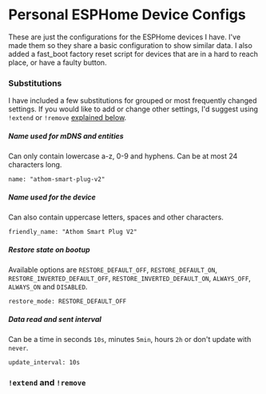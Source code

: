 # Personal ESPHome Device Configs
These are just the configurations for the ESPHome devices I have. I've made them so they share a basic configuration to show similar data. I also added a fast_boot factory reset script for devices that are in a hard to reach place, or have a faulty button.

### Substitutions
I have included a few substitutions for grouped or most frequently changed settings. If you would like to add or change other settings, I'd suggest using `!extend` or `!remove` [explained below](https://github.com/dexn/esphome-configs/README.md#extend-and-remove).
##### Name used for mDNS and entities
Can only contain lowercase a-z, 0-9 and hyphens. Can be at most 24 characters long.
```
name: "athom-smart-plug-v2"
```
##### Name used for the device
Can also contain uppercase letters, spaces and other characters.
```
friendly_name: "Athom Smart Plug V2"
```
##### Restore state on bootup
Available options are `RESTORE_DEFAULT_OFF`, `RESTORE_DEFAULT_ON`, `RESTORE_INVERTED_DEFAULT_OFF`, `RESTORE_INVERTED_DEFAULT_ON`, `ALWAYS_OFF`, `ALWAYS_ON` and `DISABLED`.
```
restore_mode: RESTORE_DEFAULT_OFF
```
##### Data read and sent interval
Can be a time in seconds `10s`, minutes `5min`, hours `2h` or don't update with `never`.
```
update_interval: 10s
```

### `!extend` and `!remove`
